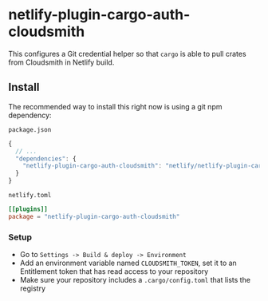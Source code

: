 # netlify-plugin-cargo-auth-cloudsmith

This configures a Git credential helper so that `cargo` is able to pull
crates from Cloudsmith in Netlify build.

## Install

The recommended way to install this right now is using a git npm dependency:

`package.json`

```js
{
  // ...
  "dependencies": {
    "netlify-plugin-cargo-auth-cloudsmith": "netlify/netlify-plugin-cargo-auth-cloudsmith#v1.0.0"
  }
}
```

`netlify.toml`

```toml
[[plugins]]
package = "netlify-plugin-cargo-auth-cloudsmith"
```

### Setup

- Go to `Settings -> Build & deploy -> Environment`
- Add an environment variable named `CLOUDSMITH_TOKEN`, set it to an Entitlement token
  that has read access to your repository
- Make sure your repository includes a `.cargo/config.toml` that lists the registry
